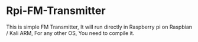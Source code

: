 # Rpi-FM-Transmitter
This is simple FM Transmitter, It will run directly in Raspberry pi on Raspbian / Kali ARM, For any other OS, You need to compile it.
